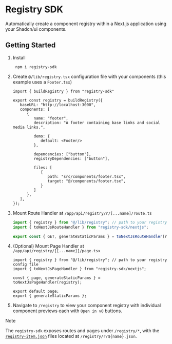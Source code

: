 # Registry SDK

Automatically create a component registry within a Next.js application using your Shadcn/ui components.

## Getting Started

1. Install
   ```shell 
    npm i registry-sdk
   ```

2. Create `@/lib/registry.tsx` configuration file with your components (this example uses a `Footer.tsx`)

   ```tsx
   import { buildRegistry } from "registry-sdk"
   
   export const registry = buildRegistry({
      baseURL: "http://localhost:3000",
      components: [
         {
            name: "footer",
            description: "A footer containing base links and social media links.",
   
            demo: {
               default: <Footer/>
            },
   
            dependencies: ["button"],
            registryDependencies: ["button"],
   
            files: [
               {
                  path: "src/components/footer.tsx",
                  target: "@/components/footer.tsx",
               }
            ]
         },
      ],
   });
   ```

3. Mount Route Handler at `/app/api/registry/r/[...name]/route.ts`

   ```ts
   import { registry } from "@/lib/registry"; // path to your registry config file
   import { toNextJsRouteHandler } from "registry-sdk/nextjs";
   
   export const { GET, generateStaticParams } = toNextJsRouteHandler(registry);
   ```

4. (Optional) Mount Page Handler at `/app/api/registry/[[...name]]/page.tsx`

   ```tsx
   import { registry } from "@/lib/registry"; // path to your registry config file
   import { toNextJsPageHandler } from "registry-sdk/nextjs";
   
   const { page, generateStaticParams } = toNextJsPageHandler(registry);
   
   export default page;
   export { generateStaticParams };
   ```

5. Navigate to `/registry` to view your component registry with individual component previews each with `Open in v0`
   buttons.

> [!NOTE]  
> The `registry-sdk` exposes routes and pages under `/registry/*`, with the [`registry-item.json`](https://ui.shadcn.com/docs/registry/registry-item-json) files located at `/registry/r/${name}.json`.
